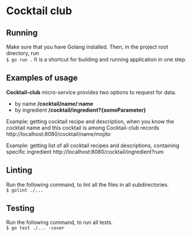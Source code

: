 # Cocktail club
## Running
Make sure that you have Golang installed. Then, in the project root directory, run<br>
``$ go run .``
It is a shortcut for building and running application in one step. 
## Examples of usage
**Cocktail-club** micro-service provides two options to request for data.
- by name **/cocktail/name/:name**
- by ingredient **/cocktail/ingredient?{someParameter}**

Example: getting cocktail recipe and description, when you know the cocktail name and this cocktail is among Cocktail-club records
http://localhost:8080/cocktail/name/mojito

Example: getting list of all cocktail recipes and descriptions, containing specific ingredient
http://localhost:8080/cocktail/ingredient?rum
## Linting
Run the following command, to lint all the files in all subdirectories.<br>
``$ golint ./...``
## Testing
Run the following command, to run all tests.<br>
``$ go test ./... -cover ``
